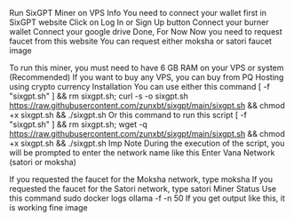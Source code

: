 Run SixGPT Miner on VPS
Info
You need to connect your wallet first in SixGPT website
Click on Log In or Sign Up button
Connect your burner wallet
Connect your google drive
Done, For Now
Now you need to request faucet from this website
You can request either moksha or satori faucet
image

To run this miner, you must need to have 6 GB RAM on your VPS or system (Recommended)
If you want to buy any VPS, you can buy from PQ Hosting using crypto currency
Installation
You can use either this command
[ -f "sixgpt.sh" ] && rm sixgpt.sh; curl -s -o sixgpt.sh https://raw.githubusercontent.com/zunxbt/sixgpt/main/sixgpt.sh && chmod +x sixgpt.sh && ./sixgpt.sh
Or this command to run this script
[ -f "sixgpt.sh" ] && rm sixgpt.sh; wget -q https://raw.githubusercontent.com/zunxbt/sixgpt/main/sixgpt.sh && chmod +x sixgpt.sh && ./sixgpt.sh
Imp Note
During the execution of the script, you will be prompted to enter the network name like this Enter Vana Network (satori or moksha)

If you requested the faucet for the Moksha network, type moksha
If you requested the faucet for the Satori network, type satori
Miner Status
Use this command
sudo docker logs ollama -f -n 50
If you get output like this, it is working fine
image
